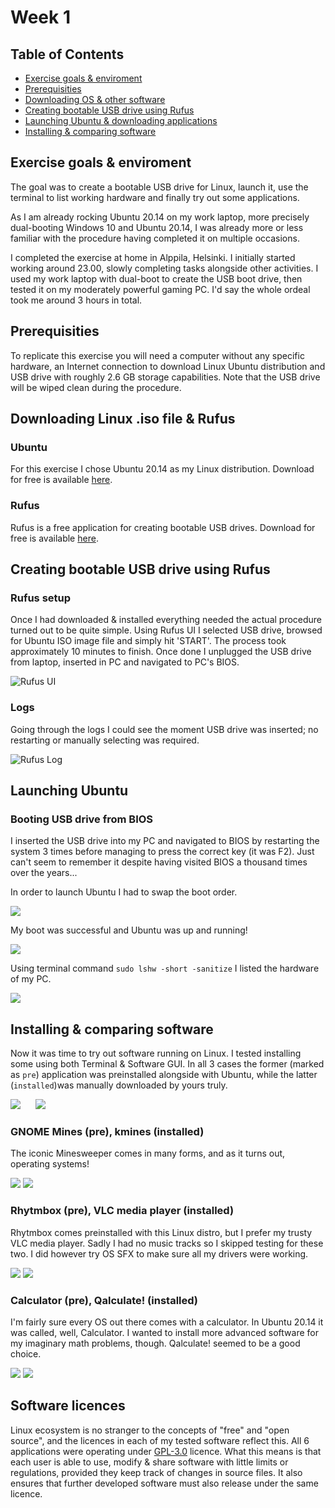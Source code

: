 # Week 1

## Table of Contents

- [Exercise goals & enviroment](#exercise-goals-&-enviroment)
- [Prerequisities](#prerequisities)
- [Downloading OS & other software](#downloading-os-&-other-software)
- [Creating bootable USB drive using Rufus](#creating-bootable-usb-drive-using-rufus)
- [Launching Ubuntu & downloading applications](#launching-ubuntu-&-downloading-applications)
- [Installing & comparing software](#installing-&-comparing-software)

## Exercise goals & enviroment

The goal was to create a bootable USB drive for Linux, launch it, use the terminal to list working hardware and finally try out some applications.

As I am already rocking Ubuntu 20.14 on my work laptop, more precisely dual-booting Windows 10 and Ubuntu 20.14, I was already more or less familiar with the procedure having completed it on multiple occasions.

I completed the exercise at home in Alppila, Helsinki. I initially started working around 23.00, slowly completing tasks alongside other activities. I used my work laptop with dual-boot to create the USB boot drive, then tested it on my moderately powerful gaming PC. I'd say the whole ordeal took me around 3 hours in total.

## Prerequisities

To replicate this exercise you will need a computer without any specific hardware, an Internet connection to download Linux Ubuntu distribution and USB drive with roughly 2.6 GB storage capabilities. Note that the USB drive will be wiped clean during the procedure.

## Downloading Linux .iso file & Rufus

### Ubuntu

For this exercise I chose Ubuntu 20.14 as my Linux distribution. Download for free is available [here](https://ubuntu.com/#download).

### Rufus

Rufus is a free application for creating bootable USB drives. Download for free is available [here](https://rufus.ie/).

## Creating bootable USB drive using Rufus

### Rufus setup

Once I had downloaded & installed everything needed the actual procedure turned out to be quite simple. Using Rufus UI I selected USB drive, browsed for Ubuntu ISO image file and simply hit 'START'. The process took approximately 10 minutes to finish. Once done I unplugged the USB drive from laptop, inserted in PC and navigated to PC's BIOS.

![Rufus UI](https://github.com/JoonasKulmala/Linux-Server-course/blob/main/Week%201/Screenshots/Rufus%20UI.PNG)

### Logs

Going through the logs I could see the moment USB drive was inserted; no restarting or manually selecting was required.

![Rufus Log](https://github.com/JoonasKulmala/Linux-Server-course/blob/main/Week%201/Screenshots/Rufus%20log.PNG)

## Launching Ubuntu

### Booting USB drive from BIOS

I inserted the USB drive into my PC and navigated to BIOS by restarting the system 3 times before managing to press the correct key (it was F2). Just can't seem to remember it despite having visited BIOS a thousand times over the years...

In order to launch Ubuntu I had to swap the boot order.

![](https://github.com/JoonasKulmala/Linux-Server-course/blob/main/Week%201/Screenshots/BIOS.png)

My boot was successful and Ubuntu was up and running!

![](https://github.com/JoonasKulmala/Linux-Server-course/blob/main/Week%201/Screenshots/Desktop.png)

Using terminal command ```sudo lshw -short -sanitize``` I listed the hardware of my PC.

![](https://github.com/JoonasKulmala/Linux-Server-course/blob/main/Week%201/Screenshots/Terminal.png)

## Installing & comparing software

Now it was time to try out software running on Linux. I tested installing some using both Terminal & Software GUI. In all 3 cases the former (marked as `pre`) application was preinstalled alongside with Ubuntu, while the latter (`installed`)was manually downloaded by yours truly.

![](https://github.com/JoonasKulmala/Linux-Server-course/blob/main/Week%201/Screenshots/TerminalDownloading.png)
&nbsp;&nbsp;&nbsp;&nbsp;
![](https://github.com/JoonasKulmala/Linux-Server-course/blob/main/Week%201/Screenshots/SoftwareGUI.png)

### GNOME Mines (pre), kmines (installed)

The iconic Minesweeper comes in many forms, and as it turns out, operating systems!

![](https://github.com/JoonasKulmala/Linux-Server-course/blob/main/Week%201/Screenshots/Mines.png)
![](https://github.com/JoonasKulmala/Linux-Server-course/blob/main/Week%201/Screenshots/KMines.png)

### Rhytmbox (pre), VLC media player (installed)

Rhytmbox comes preinstalled with this Linux distro, but I prefer my trusty VLC media player. Sadly I had no music tracks so I skipped testing for these two. I did however try OS SFX to make sure all my drivers were working.

![](https://github.com/JoonasKulmala/Linux-Server-course/blob/main/Week%201/Screenshots/Rhytmbox.png)
![](https://github.com/JoonasKulmala/Linux-Server-course/blob/main/Week%201/Screenshots/VLC.png)

### Calculator (pre), Qalculate! (installed)

I'm fairly sure every OS out there comes with a calculator. In Ubuntu 20.14 it was called, well, Calculator. I wanted to install more advanced software for my imaginary math problems, though. Qalculate! seemed to be a good choice.

![](https://github.com/JoonasKulmala/Linux-Server-course/blob/main/Week%201/Screenshots/Calculator.png)
![](https://github.com/JoonasKulmala/Linux-Server-course/blob/main/Week%201/Screenshots/Qalculator!.png)

## Software licences

Linux ecosystem is no stranger to the concepts of "free" and "open source", and the licences in each of my tested software reflect this. All 6 applications were operating under [GPL-3.0](https://www.gnu.org/licenses/gpl-3.0.en.html) licence. What this means is that each user is able to use, modify & share software with little limits or regulations, provided they keep track of changes in source files. It also ensures that further developed software must also release under the same licence.